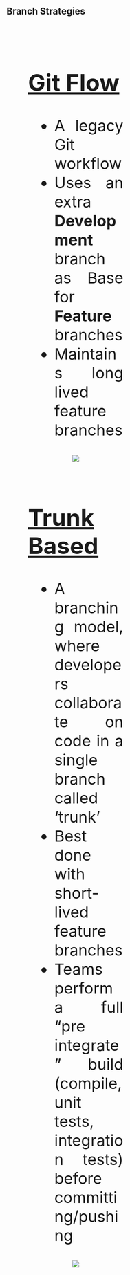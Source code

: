 ## Branch Strategies
<br>
<div>
<div style="text-align: justify; font-size: 36px; float: left; width: 44%; padding: 10px 50px 10px 50px;">

## [Git Flow]()

- A legacy Git workflow
- Uses an extra **Development** branch as Base for **Feature** branches
- Maintains long lived feature branches

<div style="font-size: 36px; text-align: center; width: 100%; margin: 10% 10% 0% 0%;">
<img src="images/git-flow.png">
</div>
</div>
<div style="text-align: justify; font-size: 36px; float: left; width: 44%; padding: 10px 50px 10px 50px;">

## [Trunk Based](https://trunkbaseddevelopment.com)

- A branching model, where developers collaborate on code in a single branch called ‘trunk’ 
- Best done with short-lived feature branches
- Teams perform a full “pre integrate” build (compile, unit tests, integration tests) before committing/pushing

<div style="font-size: 36px; text-align: center; width: 100%; margin: 10% 10% 0% 0%;">
<img  src="images/trunk.png">
</div>
<br><br>
</div>
</div>
